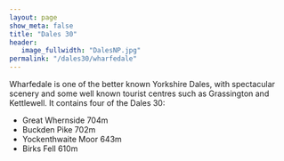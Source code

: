 ```yaml
---
layout: page
show_meta: false
title: "Dales 30"
header:
   image_fullwidth: "DalesNP.jpg"
permalink: "/dales30/wharfedale"
---
```

Wharfedale is one of the better known Yorkshire Dales, with spectacular scenery and some well known tourist centres such as Grassington and Kettlewell. It contains four of the Dales 30:

- Great Whernside 704m
- Buckden Pike 702m
- Yockenthwaite Moor 643m
- Birks Fell 610m
